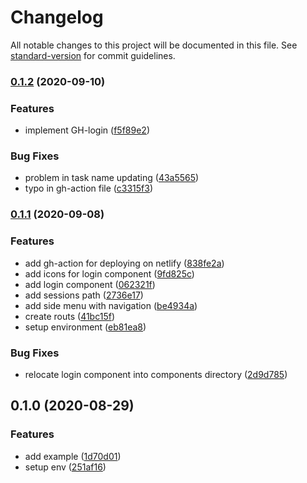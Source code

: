 # Changelog

All notable changes to this project will be documented in this file. See [standard-version](https://github.com/conventional-changelog/standard-version) for commit guidelines.

### [0.1.2](https://github.com/tensegrity666/x-check-app/compare/v0.1.1...v0.1.2) (2020-09-10)


### Features

* implement GH-login ([f5f89e2](https://github.com/tensegrity666/x-check-app/commit/f5f89e21d9d8cbd67002276b36ab1a22ac02f91b))


### Bug Fixes

* problem in task name updating ([43a5565](https://github.com/tensegrity666/x-check-app/commit/43a5565237e437b818014a9cfe9724693861d11c))
* typo in gh-action file ([c3315f3](https://github.com/tensegrity666/x-check-app/commit/c3315f336f8f26cf58a93f61d752358d7b1e0756))

### [0.1.1](https://github.com/tensegrity666/x-check-app/compare/v0.1.0...v0.1.1) (2020-09-08)


### Features

* add gh-action for deploying on netlify ([838fe2a](https://github.com/tensegrity666/x-check-app/commit/838fe2a2c10a989fc42db03cbb03e9b43e9511f3))
* add icons for login component ([9fd825c](https://github.com/tensegrity666/x-check-app/commit/9fd825c5ad12a62e3b93d8334cd9d583530ce6cc))
* add login component ([062321f](https://github.com/tensegrity666/x-check-app/commit/062321f8186661f30af245fa1f8f0d83349f8bb5))
* add sessions path ([2736e17](https://github.com/tensegrity666/x-check-app/commit/2736e178eb16154dc2eb6f7d9c8db28428c1cdef))
* add side menu with navigation ([be4934a](https://github.com/tensegrity666/x-check-app/commit/be4934a7954c610e2e19d8608d339ac4c7a3f366))
* create routs ([41bc15f](https://github.com/tensegrity666/x-check-app/commit/41bc15fc0984a0e64667c4f383e9b04d57a7781a))
* setup environment ([eb81ea8](https://github.com/tensegrity666/x-check-app/commit/eb81ea8f27dfe4e4a33dfcf23036469799320df3))


### Bug Fixes

* relocate login component into components directory ([2d9d785](https://github.com/tensegrity666/x-check-app/commit/2d9d785fc27a620dff780331a2364c50812c0cf9))

## 0.1.0 (2020-08-29)


### Features

* add example ([1d70d01](https://github.com/tensegrity666/x-check-app/commit/1d70d01e735d6312e4827c5980cfecd6c357cabd))
* setup env ([251af16](https://github.com/tensegrity666/x-check-app/commit/251af160b286732b09201c8b4497818b62825734))
